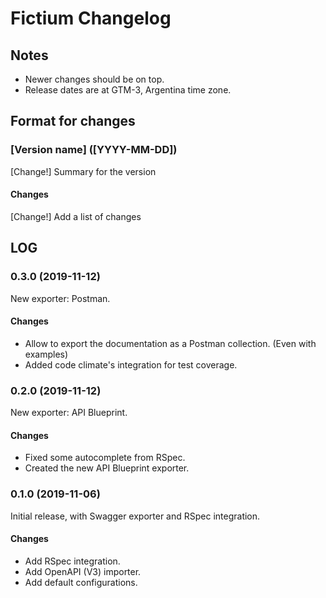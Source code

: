 # Fictium Changelog

## Notes

- Newer changes should be on top.
- Release dates are at GTM-3, Argentina time zone.

## Format for changes

### [Version name] ([YYYY-MM-DD])

[Change!] Summary for the version

#### Changes

[Change!] Add a list of changes

## LOG

### 0.3.0 (2019-11-12)

New exporter: Postman.

#### Changes

- Allow to export the documentation as a Postman collection. (Even with examples)
- Added code climate's integration for test coverage.

### 0.2.0 (2019-11-12)

New exporter: API Blueprint.

#### Changes

- Fixed some autocomplete from RSpec.
- Created the new API Blueprint exporter.

### 0.1.0 (2019-11-06)

Initial release, with Swagger exporter and RSpec integration.

#### Changes

  - Add RSpec integration.
  - Add OpenAPI (V3) importer.
  - Add default configurations.
